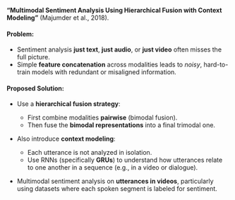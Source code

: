 
**“Multimodal Sentiment Analysis Using Hierarchical Fusion with Context Modeling”** (Majumder et al., 2018).

#### Problem:
- Sentiment analysis **just text**, **just audio**, or **just video** often misses the full picture.
- Simple **feature concatenation** across modalities leads to *noisy*, hard-to-train models with redundant or misaligned information.

#### Proposed Solution:
- Use a **hierarchical fusion strategy**:
  - First combine modalities **pairwise** (bimodal fusion).
  - Then fuse the **bimodal representations** into a final trimodal one.
- Also introduce **context modeling**:
  - Each utterance is not analyzed in isolation.
  - Use RNNs (specifically **GRUs**) to understand how utterances relate to one another in a sequence (e.g., in a video or dialogue).


- Multimodal sentiment analysis on **utterances in videos**, particularly using datasets where each spoken segment is labeled for sentiment.
